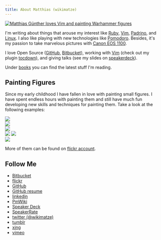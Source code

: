 ```yaml
---
title: About Matthias (wikimatze)
---
```


<a href="https://farm3.staticflickr.com/2896/14517064206_8bcd41fb1e_z.jpg" title="Matthias Günther loves Vim and painting Warhammer figures" class="fancybox"><img src="https://farm3.staticflickr.com/2896/14517064206_8bcd41fb1e_n.jpg" class="center" alt="Matthias Günther loves Vim and painting Warhammer figures"/></a>


I'm writing about things that arouse my interest like [Ruby](http://www.ruby-lang.org/en/), [Vim](http://www.vim.org/),
[Padrino](http://www.padrinorb.com/), and [Linux](http://www.linux.org/).  I also like playing with
new technologies like [Pomodoro](http://www.pomodorotechnique.com/ "Pomodoro"). Besides, it's my
passion to take marvelous pictures with [Canon EOS 1100](http://www.flickr.com/photos/wikimatze/ "Canon").


I love Open Source ([GitHub](https://github.com/wikimatze/ "GitHub"),
[Bitbucket](https://bitbucket.org/wikimatze/ "Bitbucket")), working with [Vim](http://www.vim.org/) (check out my plugin
[tocdown](http://www.vim.org/scripts/script.php?script_id=3856 "Tocdown")), and giving talks (see my slides on
[speakerdeck](https://speakerdeck.com/wikimatze "Speakerdeck")).


Under [books](/reading.html "books") you can find the latest stuff I'm reading.


## Painting Figures

Since my early childhood I have fallen in love with painting small figures. I have spent endless hours with painting them and still have much fun developing new skills and techniques for painting them. Take a look at the following examples:


<a href="http://farm6.static.flickr.com/5284/5354844860_983e94aeb7_b.jpg" title="Dwarf Commando" class="fancybox"><img class="big center" src="http://farm6.staticflickr.com/5284/5354844860_983e94aeb7_z.jpg" /></a>
<br>
<a href="http://farm6.static.flickr.com/5248/5354230989_996affd49a_b.jpg" title="Aenur" class="fancybox"><img class="big center" src="http://farm6.static.flickr.com/5248/5354230989_996affd49a_b.jpg" /></a>
<br>
<a href="http://farm6.static.flickr.com/5089/5354231045_d804caaf45_b.jpg" title="Albion Heroes" class="fancybox"><img class="big center" src="http://farm6.static.flickr.com/5089/5354231045_d804caaf45_b.jpg" /></a>
<br>
<a href="http://farm6.static.flickr.com/5085/5354231083_a2cac8077e.jpg" title="Strigoi Vampire" class="fancybox"><img class="small pull_left" src="http://farm6.static.flickr.com/5085/5354231083_a2cac8077e.jpg" /></a>
<a href="http://farm6.staticflickr.com/5005/5354844930_ddf23b758d_b.jpg" title="Dwarf Runesmith" class="fancybox"><img class="small" src="http://farm6.staticflickr.com/5005/5354844930_ddf23b758d_z.jpg" /></a>
<br>
<a href="http://farm6.staticflickr.com/5208/5354844572_6b0b65565d_b.jpg" title="Vlad and Isabella from Carstein" class="fancybox"><img class="big center" src="http://farm6.staticflickr.com/5208/5354844572_6b0b65565d_z.jpg" /></a>

More of them can be found on [flickr account](http://www.flickr.com/search/?q=warhammer+wikimatze&z=e "flickr wikimatze").


## Follow Me

- [Bitbucket](https://bitbucket.org/wikimatze)
- [flickr](http://www.flickr.com/photos/wikimatze)
- [GitHub](http://github.com/wikimatze)
- [GitHub resume](http://resume.github.io/?wikimatze)
- [linkedin](http://de.linkedin.com/pub/matthias-g%C3%BCnther/80/793/370/)
- [PmWiki](http://www.pmwiki.org/wiki/Profiles/MatthiasG%C3%BCnther)
- [Speaker Deck](http://speakerdeck.com/u/wikimatze)
- [SpeakerRate](http://speakerrate.com/speakers/121601)
- [twitter (@wikimatze)](http://twitter.com/wikimatze)
- [tumblr](http://wikimatze.tumblr.com/)
- [xing](http://www.xing.com/profile/Matthias_Guenther31)
- [vimeo](http://vimeo.com/wikimatze)


